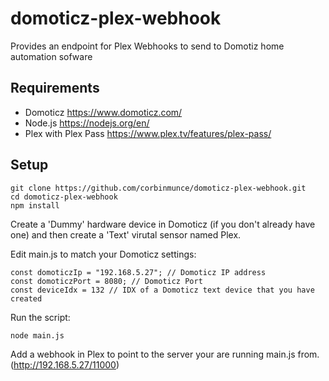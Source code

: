 # domoticz-plex-webhook
Provides an endpoint for Plex Webhooks to send to Domotiz home automation sofware

## Requirements
* Domoticz https://www.domoticz.com/
* Node.js https://nodejs.org/en/
* Plex with Plex Pass https://www.plex.tv/features/plex-pass/

## Setup
```
git clone https://github.com/corbinmunce/domoticz-plex-webhook.git
cd domoticz-plex-webhook
npm install
```

Create a 'Dummy' hardware device in Domoticz (if you don't already have one) and then create a 'Text' virutal sensor named Plex.

Edit main.js to match your Domoticz settings:
```
const domoticzIp = "192.168.5.27"; // Domoticz IP address
const domoticzPort = 8080; // Domoticz Port
const deviceIdx = 132 // IDX of a Domoticz text device that you have created
```

Run the script:
```
node main.js
```

Add a webhook in Plex to point to the server your are running main.js from.  (http://192.168.5.27/11000)